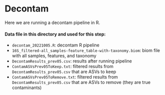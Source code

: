 # Decontam

Here we are running a decontam pipeline in R.

#### Data file in this directory and used for this step:
- `decontam_20221005.R`: decontam R pipeline
- `16S_filtered-all_samples-feature_table-with-taxonomy.biom`: biom file with all samples, features, and taxonomy
- `DecontamResults_prev05.csv`: results after running pipeline
- `ContamASVsPrev05ToKeep.txt`: filtered results from  `DecontamResults_prev05.csv` that are ASVs to keep
- `ContamASVsPrev05ToRemove.txt`: filtered results from  `DecontamResults_prev05.csv` that are ASVs to remove (they are true contaminants)
